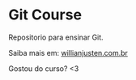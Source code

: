 # Git Course
Repositorio para ensinar Git. 

Saiba mais em: [willianjusten.com.br](http://willianjusten.com.br)

Gostou do curso? <3

